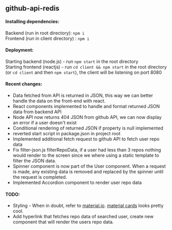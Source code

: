 ## github-api-redis

#### Installing dependencies:  
Backend (run in root directory): `npm i`  
Frontend (run in client directory) : `npm i`

#### Deployment:  
Starting backend (node.js) - run `npm start` in the root directory  
Starting frontend (reactjs) - run `cd client && npm start` in the root directory (or `cd client` and then `npm start`), the client will
be listening on port 8080

#### Recent changes:
- Data fetched from API is returned in JSON, this way we can better handle the data on the front-end with react.
- React components implemented to handle and format returned JSON data from backend API
- Node API now returns 404 JSON from github API, we can now display an error if a user doesn't exist
- Conditional rendering of returned JSON if property is null implemented
- reverted start script in package.json in project root
- Implemented additional fetch request to github API to fetch user repo data
- Fix filter-json.js filterRepoData, if a user had less than 3 repos nothing would render to the screen since we where using
a static template to filter the JSON data.
- Spinner component is now part of the User component. When a request is made, any existing data is removed and replaced by the spinner until the request is completed.
- Implemented Accordion component to render user repo data

#### TODO:
- Styling - When in doubt, refer to [material.io](https://material.io). [material cards](https://www.material.io/components/cards) looks pretty cool.
- Add hyperlink that fetches repo data of searched user, create new component that will render the users repo data.
